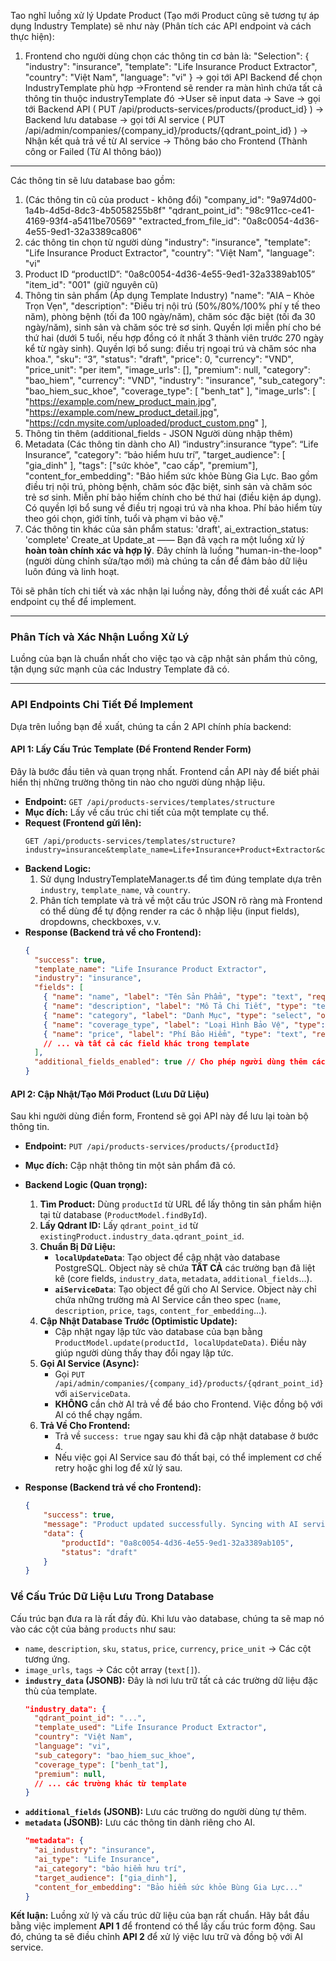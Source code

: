 Tao nghĩ luồng xử lý Update Product (Tạo mới Product cũng sẽ tương tự áp dụng Industry Template) sẽ như này (Phân tích các API endpoint và cách thực hiện): 
1. Frontend cho người dùng chọn các thông tin cơ bản là: 
"Selection":
{
  "industry": "insurance",
  "template": "Life Insurance Product Extractor",
  "country": "Việt Nam",
  "language": "vi"
}
-> gọi tới API Backend để chọn IndustryTemplate phù hợp
->Frontend sẽ render ra màn hình chứa tất cả thông tin thuộc industryTemplate đó
->User sẽ input data -> Save -> gọi tới Backend API ( PUT /api/products-services/products/{product_id} )
-> Backend lưu database -> gọi tới AI service ( PUT /api/admin/companies/{company_id}/products/{qdrant_point_id} )
-> Nhận kết quả trả về từ AI service -> Thông báo cho Frontend (Thành công or Failed (Từ AI thông báo))
-----
Các thông tin sẽ lưu database bao gồm: 
1. (Các thông tin cũ của product - không đổi)
"company_id": "9a974d00-1a4b-4d5d-8dc3-4b5058255b8f"
"qdrant_point_id": "98c911cc-ce41-4169-93f4-a5411be70569"
"extracted_from_file_id": "0a8c0054-4d36-4e55-9ed1-32a3389ca806"
2. các thông tin chọn từ người dùng
"industry": "insurance",
"template": "Life Insurance Product Extractor",
"country": "Việt Nam",
"language": "vi"
3. Product ID 
“productID”: "0a8c0054-4d36-4e55-9ed1-32a3389ab105”
"item_id": "001" (giữ nguyên cũ)
4. Thông tin sản phẩm (Áp dụng Template Industry)
"name": "AIA – Khỏe Trọn Vẹn",
    "description": "Điều trị nội trú (50%/80%/100% phí y tế theo năm), phòng bệnh (tối đa 100 ngày/năm), chăm sóc đặc biệt (tối đa 30 ngày/năm), sinh sản và chăm sóc trẻ sơ sinh.  Quyền lợi miễn phí cho bé thứ hai (dưới 5 tuổi, nếu hợp đồng có ít nhất 3 thành viên trước 270 ngày kể từ ngày sinh).  Quyền lợi bổ sung: điều trị ngoại trú và chăm sóc nha khoa.",
    "sku": “3”,
    "status": "draft",
    "price": 0,
    "currency": "VND",
    "price_unit": "per item",
    "image_urls": [],
    "premium": null,
        "category": "bao_hiem",
        "currency": "VND",
        "industry": "insurance",
        "sub_category": "bao_hiem_suc_khoe",
     "coverage_type": [
            "benh_tat"
            ],
    "image_urls": [
            "https://example.com/new_product_main.jpg",
            "https://example.com/new_product_detail.jpg",
            "https://cdn.mysite.com/uploaded/product_custom.png"
        ],
5. Thông tin thêm (additional_fields - JSON Người dùng nhập thêm)
6. Metadata (Các thông tin dành cho AI)
“industry”:insurance
“type”: “Life Insurance”,
"category": “bảo hiểm hưu trí”,
"target_audience": [
"gia_dinh"
        ],
"tags": ["sức khỏe", "cao cấp", "premium"],
"content_for_embedding": "Bảo hiểm sức khỏe Bùng Gia Lực. Bao gồm điều trị nội trú, phòng bệnh, chăm sóc đặc biệt, sinh sản và chăm sóc trẻ sơ sinh.  Miễn phí bảo hiểm chính cho bé thứ hai (điều kiện áp dụng).  Có quyền lợi bổ sung về điều trị ngoại trú và nha khoa. Phí bảo hiểm tùy theo gói chọn, giới tính, tuổi và phạm vi bảo vệ."
7. Các thông tin khác của sản phẩm 
status: 'draft',
ai_extraction_status: 'complete'
Create_at
Update_at —— Bạn đã vạch ra một luồng xử lý **hoàn toàn chính xác và hợp lý**. Đây chính là luồng "human-in-the-loop" (người dùng chỉnh sửa/tạo mới) mà chúng ta cần để đảm bảo dữ liệu luôn đúng và linh hoạt.

Tôi sẽ phân tích chi tiết và xác nhận lại luồng này, đồng thời đề xuất các API endpoint cụ thể để implement.

---

### **Phân Tích và Xác Nhận Luồng Xử Lý**

Luồng của bạn là chuẩn nhất cho việc tạo và cập nhật sản phẩm thủ công, tận dụng sức mạnh của các Industry Template đã có.



---

### **API Endpoints Chi Tiết Để Implement**

Dựa trên luồng bạn đề xuất, chúng ta cần 2 API chính phía backend:

#### **API 1: Lấy Cấu Trúc Template (Để Frontend Render Form)**

Đây là bước đầu tiên và quan trọng nhất. Frontend cần API này để biết phải hiển thị những trường thông tin nào cho người dùng nhập liệu.

*   **Endpoint:** `GET /api/products-services/templates/structure`
*   **Mục đích:** Lấy về cấu trúc chi tiết của một template cụ thể.
*   **Request (Frontend gửi lên):**
    ```http
    GET /api/products-services/templates/structure?industry=insurance&template_name=Life+Insurance+Product+Extractor&country=Việt+Nam
    ```
*   **Backend Logic:**
    1.  Sử dụng IndustryTemplateManager.ts để tìm đúng template dựa trên `industry`, `template_name`, và `country`.
    2.  Phân tích template và trả về một cấu trúc JSON rõ ràng mà Frontend có thể dùng để tự động render ra các ô nhập liệu (input fields), dropdowns, checkboxes, v.v.
*   **Response (Backend trả về cho Frontend):**
    ```json
    {
      "success": true,
      "template_name": "Life Insurance Product Extractor",
      "industry": "insurance",
      "fields": [
        { "name": "name", "label": "Tên Sản Phẩm", "type": "text", "required": true },
        { "name": "description", "label": "Mô Tả Chi Tiết", "type": "textarea", "required": true },
        { "name": "category", "label": "Danh Mục", "type": "select", "options": ["bao_hiem_nhan_tho", "bao_hiem_suc_khoe"], "required": true },
        { "name": "coverage_type", "label": "Loại Hình Bảo Vệ", "type": "multiselect", "options": ["benh_tat", "tai_nan", "tu_vong"], "required": false },
        { "name": "price", "label": "Phí Bảo Hiểm", "type": "text", "required": true },
        // ... và tất cả các field khác trong template
      ],
      "additional_fields_enabled": true // Cho phép người dùng thêm các trường tùy chỉnh
    }
    ```

#### **API 2: Cập Nhật/Tạo Mới Product (Lưu Dữ Liệu)**

Sau khi người dùng điền form, Frontend sẽ gọi API này để lưu lại toàn bộ thông tin.

*   **Endpoint:** `PUT /api/products-services/products/{productId}`
*   **Mục đích:** Cập nhật thông tin một sản phẩm đã có.
*   **Backend Logic (Quan trọng):**
    1.  **Tìm Product:** Dùng `productId` từ URL để lấy thông tin sản phẩm hiện tại từ database (`ProductModel.findById`).
    2.  **Lấy Qdrant ID:** Lấy `qdrant_point_id` từ `existingProduct.industry_data.qdrant_point_id`.
    3.  **Chuẩn Bị Dữ Liệu:**
        *   **`localUpdateData`**: Tạo object để cập nhật vào database PostgreSQL. Object này sẽ chứa **TẤT CẢ** các trường bạn đã liệt kê (core fields, `industry_data`, `metadata`, `additional_fields`...).
        *   **`aiServiceData`**: Tạo object để gửi cho AI Service. Object này chỉ chứa những trường mà AI Service cần theo spec (`name`, `description`, `price`, `tags`, `content_for_embedding`...).
    4.  **Cập Nhật Database Trước (Optimistic Update):**
        *   Cập nhật ngay lập tức vào database của bạn bằng `ProductModel.update(productId, localUpdateData)`. Điều này giúp người dùng thấy thay đổi ngay lập tức.
    5.  **Gọi AI Service (Async):**
        *   Gọi `PUT /api/admin/companies/{company_id}/products/{qdrant_point_id}` với `aiServiceData`.
        *   **KHÔNG** cần chờ AI trả về để báo cho Frontend. Việc đồng bộ với AI có thể chạy ngầm.
    6.  **Trả Về Cho Frontend:**
        *   Trả về `success: true` ngay sau khi đã cập nhật database ở bước 4.
        *   Nếu việc gọi AI Service sau đó thất bại, có thể implement cơ chế retry hoặc ghi log để xử lý sau.

*   **Response (Backend trả về cho Frontend):**
    ```json
    {
        "success": true,
        "message": "Product updated successfully. Syncing with AI service in the background.",
        "data": {
            "productId": "0a8c0054-4d36-4e55-9ed1-32a3389ab105",
            "status": "draft"
        }
    }
    ```

### **Về Cấu Trúc Dữ Liệu Lưu Trong Database**

Cấu trúc bạn đưa ra là rất đầy đủ. Khi lưu vào database, chúng ta sẽ map nó vào các cột của bảng `products` như sau:

*   `name`, `description`, `sku`, `status`, `price`, `currency`, `price_unit` -> Các cột tương ứng.
*   `image_urls`, `tags` -> Các cột array (`text[]`).
*   **`industry_data` (JSONB):** Đây là nơi lưu trữ tất cả các trường dữ liệu đặc thù của template.
    ```json
    "industry_data": {
      "qdrant_point_id": "...",
      "template_used": "Life Insurance Product Extractor",
      "country": "Việt Nam",
      "language": "vi",
      "sub_category": "bao_hiem_suc_khoe",
      "coverage_type": ["benh_tat"],
      "premium": null,
      // ... các trường khác từ template
    }
    ```
*   **`additional_fields` (JSONB):** Lưu các trường do người dùng tự thêm.
*   **`metadata` (JSONB):** Lưu các thông tin dành riêng cho AI.
    ```json
    "metadata": {
      "ai_industry": "insurance",
      "ai_type": "Life Insurance",
      "ai_category": "bảo hiểm hưu trí",
      "target_audience": ["gia_dinh"],
      "content_for_embedding": "Bảo hiểm sức khỏe Bùng Gia Lực..."
    }
    ```

**Kết luận:** Luồng xử lý và cấu trúc dữ liệu của bạn rất chuẩn. Hãy bắt đầu bằng việc implement **API 1** để frontend có thể lấy cấu trúc form động. Sau đó, chúng ta sẽ điều chỉnh **API 2** để xử lý việc lưu trữ và đồng bộ với AI service.